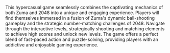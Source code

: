 This hypercasual game seamlessly combines the captivating mechanics of both Zuma and 2048 into a unique and engaging experience. 
Players will find themselves immersed in a fusion of Zuma's dynamic ball-shooting gameplay and the strategic number-matching challenges of 2048. 
Navigate through the interactive levels, strategically shooting and matching elements to achieve high scores and unlock new levels. 
The game offers a perfect blend of fast-paced action and puzzle-solving, providing players with an addictive and enjoyable gaming experience.
